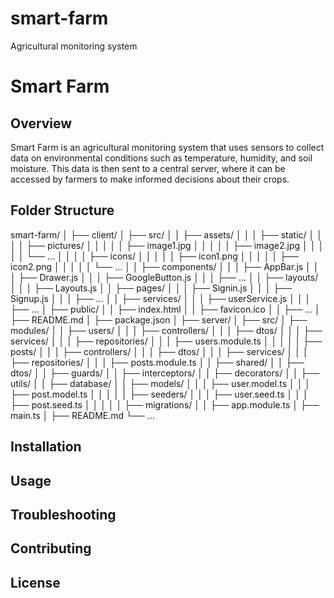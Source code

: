 # smart-farm
Agricultural monitoring system

# Smart Farm

## Overview

Smart Farm is an agricultural monitoring system that uses sensors to collect data on environmental conditions such as temperature, humidity, and soil moisture. This data is then sent to a central server, where it can be accessed by farmers to make informed decisions about their crops.

## Folder Structure

smart-farm/
│
├── client/
│ ├── src/
│ │ ├── assets/
│ │ │ ├── static/
│ │ │ │ ├── pictures/
│ │ │ │ │ ├── image1.jpg
│ │ │ │ │ ├── image2.jpg
│ │ │ │ │ └── ...
│ │ │ │ ├── icons/
│ │ │ │ │ ├── icon1.png
│ │ │ │ │ ├── icon2.png
│ │ │ │ │ └── ...
│ │ ├── components/
│ │ │ ├── AppBar.js
│ │ │ ├── Drawer.js
│ │ │ ├── GoogleButton.js
│ │ │ ├── ...
│ │ ├── layouts/
│ │ │ ├── Layouts.js
│ │ ├── pages/
│ │ │ ├── Signin.js
│ │ │ ├── Signup.js
│ │ │ ├── ...
│ │ ├── services/
│ │ │ ├── userService.js
│ │ │ ├── ...
│ ├── public/
│ │ ├── index.html
│ │ ├── favicon.ico
│ │ ├── ...
│ ├── README.md
│ ├── package.json
│
├── server/
│
├── src/
│   ├── modules/
│   │   ├── users/
│   │   │   ├── controllers/
│   │   │   ├── dtos/
│   │   │   ├── services/
│   │   │   ├── repositories/
│   │   │   ├── users.module.ts
│   │   │
│   │   ├── posts/
│   │   │   ├── controllers/
│   │   │   ├── dtos/
│   │   │   ├── services/
│   │   │   ├── repositories/
│   │   │   ├── posts.module.ts
│
│   ├── shared/
│   │   ├── dtos/
│   │   ├── guards/
│   │   ├── interceptors/
│   │   ├── decorators/
│   │   ├── utils/
│
│   ├── database/
│   │   ├── models/
│   │   │   ├── user.model.ts
│   │   │   ├── post.model.ts
│   │   │
│   │   ├── seeders/
│   │   │   ├── user.seed.ts
│   │   │   ├── post.seed.ts
│   │   │
│   │   ├── migrations/
│
│   ├── app.module.ts
│   ├── main.ts
│
├── README.md
└── ...

## Installation

## Usage

## Troubleshooting

## Contributing

## License


